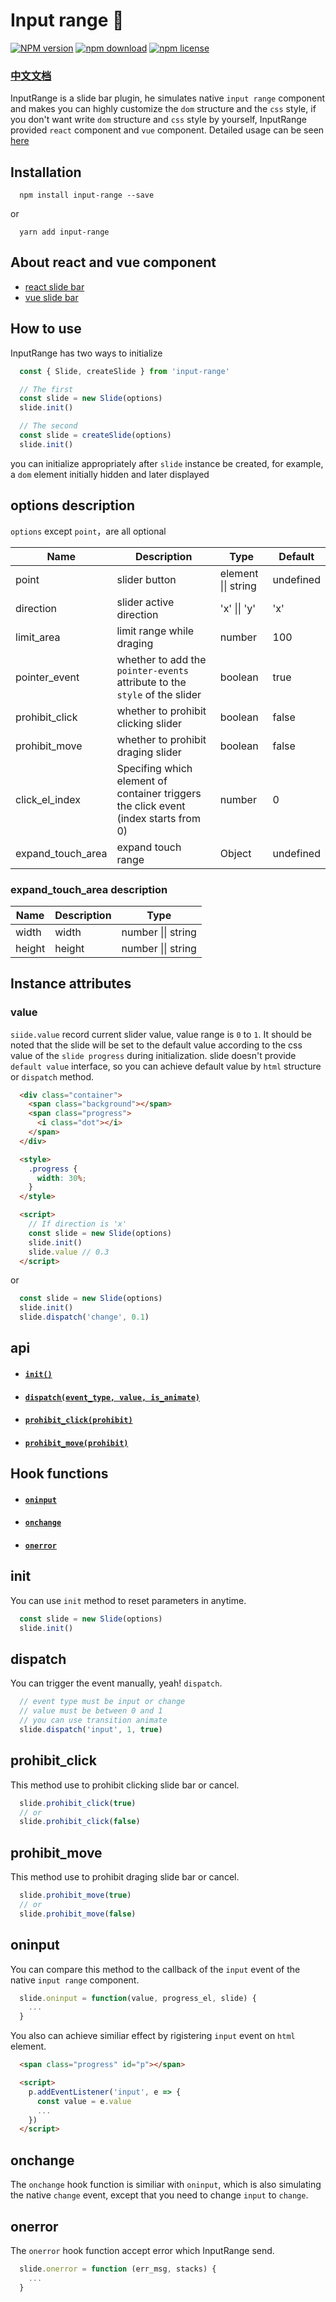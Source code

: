 # Input range 🎉
 [![NPM version][npm-image]][npm-url]
 [![npm download][download-image]][download-url]
 [![npm license][license-image]][download-url]

### [中文文档](./docs/README_zh.md)

InputRange is a slide bar plugin, he simulates native `input range` component and makes you can highly customize the `dom` structure and the `css` style, if you don't want write `dom` structure and `css` style by yourself, InputRange provided `react` component and `vue` component. Detailed usage can be seen [here][example]

## Installation
```
  npm install input-range --save
```
or
```
  yarn add input-range
```

## About react and vue component
+ [react slide bar][react_doc]
+ [vue slide bar][vue_doc]

## How to use
InputRange has two ways to initialize
```js
  const { Slide, createSlide } from 'input-range'

  // The first
  const slide = new Slide(options)
  slide.init()

  // The second
  const slide = createSlide(options)
  slide.init()
```
you can initialize appropriately after `slide` instance be created, for example, a `dom` element initially hidden and later displayed

## options description
`options` except `point`，are all optional

|    Name    | Description | Type | Default |
|------------|-------------|------|---------|
| point | slider button | element \|\| string | undefined |
| direction  | slider active direction | 'x' \|\| 'y' | 'x' |
| limit_area | limit range while draging | number | 100 |
| pointer_event | whether to add the `pointer-events` attribute to the `style` of the slider  | boolean | true |
| prohibit_click | whether to prohibit clicking slider | boolean | false |
| prohibit_move | whether to prohibit draging slider | boolean | false |
| click_el_index | Specifing which element of container triggers the click event (index starts from 0) | number | 0 |
| expand_touch_area | expand touch range | Object | undefined |

### expand_touch_area description
|    Name    | Description | Type |
|------------|-------------|------|
| width | width | number \|\| string |
| height | height | number \|\| string |


## Instance attributes 
### value
`siide.value` record current slider value, value range is `0` to `1`. It should be noted that the slide will be set to the default value according to the css value of the `slide progress` during initialization. slide doesn't provide `default value` interface, so you can achieve default value by `html` structure or `dispatch` method.

```html
  <div class="container">
    <span class="background"></span>
    <span class="progress">
      <i class="dot"></i>
    </span>
  </div>

  <style>
    .progress {
      width: 30%;
    }
  </style> 

  <script>
    // If direction is 'x'
    const slide = new Slide(options)
    slide.init()
    slide.value // 0.3
  </script>  
```
or
```js
  const slide = new Slide(options)
  slide.init()
  slide.dispatch('change', 0.1)
```

## api
+ #### [`init()`][init]
+ #### [`dispatch(event_type, value, is_animate)`][dispatch]
+ #### [`prohibit_click(prohibit)`][prohibit_click]
+ #### [`prohibit_move(prohibit)`][prohibit_move]

## Hook functions
+ #### [`oninput`][oninput]
+ #### [`onchange`][onchange]
+ #### [`onerror`][onerror]

## init
You can use `init` method to reset parameters in anytime.

```js
  const slide = new Slide(options)
  slide.init()
```

## dispatch
You can trigger the event manually, yeah! `dispatch`.

```js
  // event type must be input or change
  // value must be between 0 and 1
  // you can use transition animate
  slide.dispatch('input', 1, true)
```

## prohibit_click
This method use to prohibit clicking slide bar or cancel.

```js
  slide.prohibit_click(true)
  // or
  slide.prohibit_click(false)
```

## prohibit_move
This method use to prohibit draging slide bar or cancel.

```js
  slide.prohibit_move(true)
  // or
  slide.prohibit_move(false)
```

## oninput
You can compare this method to the callback of the `input` event of the native `input range` component.

```js
  slide.oninput = function(value, progress_el, slide) {
    ...
  }
```
You also can achieve similiar effect by rigistering `input` event on `html` element.

```html
  <span class="progress" id="p"></span>

  <script>
    p.addEventListener('input', e => {
      const value = e.value
      ...
    })
  </script>
``` 

## onchange
The `onchange` hook function is similiar with `oninput`, which is also simulating the native `change` event, except that you need to change `input` to `change`.

## onerror
The `onerror` hook function accept error which InputRange send.

```js
  slide.onerror = function (err_msg, stacks) {
    ...
  }
```

[example]:./example
[react_doc]:./docs/react_en.md
[vue_doc]:./docs/vue_en.md

[init]:#init-1
[dispatch]:#dispatch
[prohibit_click]:#prohibit_click
[prohibit_move]:#prohibit_move
[oninput]:#oninput-1
[onchange]:#onchange-1
[onerror]:#onerror-1

[npm-image]: https://img.shields.io/npm/v/input-range.svg?style=flat-square
[npm-url]: https://npmjs.org/package/input-range
[download-image]: https://img.shields.io/npm/dm/input-range.svg?style=flat-square
[download-url]: https://npmjs.org/package/input-range
[license-image]: https://img.shields.io/npm/l/input-range.svg